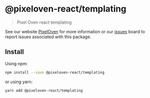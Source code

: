 # @pixeloven-react/templating

> Pixel Oven react templating

See our website [PixelOven](https://www.pixeloven.com/) for more information or our [issues](https://github.com/pixeloven/pixeloven/issues) board to report issues associated with this package.

## Install

Using npm:

```sh
npm install --save @pixeloven-react/templating
```

or using yarn:

```sh
yarn add @pixeloven-react/templating
```
